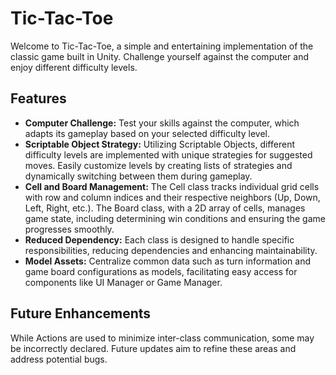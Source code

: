 # Tic-Tac-Toe

Welcome to Tic-Tac-Toe, a simple and entertaining implementation of the classic game built in Unity. Challenge yourself against the computer and enjoy different difficulty levels.

## Features

- **Computer Challenge:** Test your skills against the computer, which adapts its gameplay based on your selected difficulty level.
- **Scriptable Object Strategy:** Utilizing Scriptable Objects, different difficulty levels are implemented with unique strategies for suggested moves. Easily customize levels by creating lists of strategies and dynamically switching between them during gameplay.
- **Cell and Board Management:** The Cell class tracks individual grid cells with row and column indices and their respective neighbors (Up, Down, Left, Right, etc.). The Board class, with a 2D array of cells, manages game state, including determining win conditions and ensuring the game progresses smoothly.
- **Reduced Dependency:** Each class is designed to handle specific responsibilities, reducing dependencies and enhancing maintainability.
- **Model Assets:** Centralize common data such as turn information and game board configurations as models, facilitating easy access for components like UI Manager or Game Manager.

## Future Enhancements

While Actions are used to minimize inter-class communication, some may be incorrectly declared. Future updates aim to refine these areas and address potential bugs.
